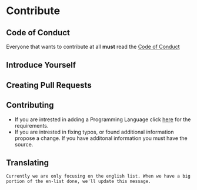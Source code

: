 # Contribute

## Code of Conduct
Everyone that wants to contribute at all **must** read the [Code of Conduct](https://github.com/Maniacxxx/programming-language-list/blob/main/CODE_OF_CONDUCT.md)

## Introduce Yourself

## Creating Pull Requests

## Contributing
- If you are intrested in adding a Programming Language click [here](https://github.com/Maniacxxx/programming-language-list/blob/main/Language-Criteria.md) for the requirements.
- If you are intrested in fixing typos, or found additional information propose a change. If you have additonal information you must have the source.

## Translating
`Currently we are only focusing on the english list. When we have a big portion of the en-list done, we'll update this message.`
